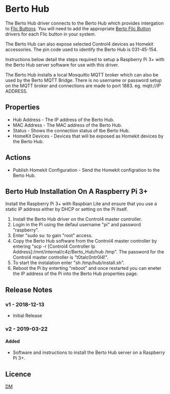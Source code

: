 # Berto Hub

The Berto Hub driver connects to the Berto Hub which provides intergation to [Flic Buttons](https://flic.io). You will need to add the appropriate [Berto Flic Button](../../src/Berto_FlicButton/README.md) drivers for each Flic button in your system. 

The Berto Hub can also expose selected Control4 devices as Homekit accessories. The pin code used to identify the Berto Hub is 031-45-154.

Instructions below detail the steps required to setup a Raspberry Pi 3+ with the Berto Hub server software for use with this driver.

The Berto Hub installs a local Mosquitto MQTT broker which can also be used by the Berto MQTT Bridge. There is no username or password setup on the MQTT broker and connections are made to port 1883. eg. mqtt://IP ADDRESS.

## Properties

* Hub Address - The IP address of the Berto Hub.
* MAC Address - The MAC address of the Berto Hub.
* Status - Shows the connection status of tbe Berto Hub.
* HomeKit Devices - Devices that will be exposed as Homekit devices by the Berto Hub.

## Actions

* Publish Homekit Configuration - Send the Homekit configration to the Berto Hub.

## Berto Hub Installation On A Raspberry Pi 3+

Install the Raspberry Pi 3+ with Raspbian Lite and ensure that you use a static IP address either by DHCP or setting on the Pi itself.

1. Install the Berto Hub driver on the Control4 master controller.
2. Login in the Pi using the defaul username "pi" and password "raspberry".
3. Enter "sudo su: to gain "root" access.
4. Copy the Berto Hub software from the Control4 master controller by entering "scp -r [Control4 Controller Ip Address]:/mnt/internal/c4z/Berto_Hub/hub /tmp". The password for the Control4 master controller is "t0talc0ntr0l4!".
4. To start the instalation enter "sh /tmp/hub/install.sh".
5. Reboot the Pi by enterting "reboot" and once restarted you can eneter the IP address of the Pi into the Berto Hub properties page.

## Release Notes

### v1 - 2018-12-13

- Initial Release

### v2 - 2019-03-22 

#### Added

- Software and instructions to install the Berto Hub server on a Raspberry Pi 3+.

## Licence

[DM](../../LICENSE.md)